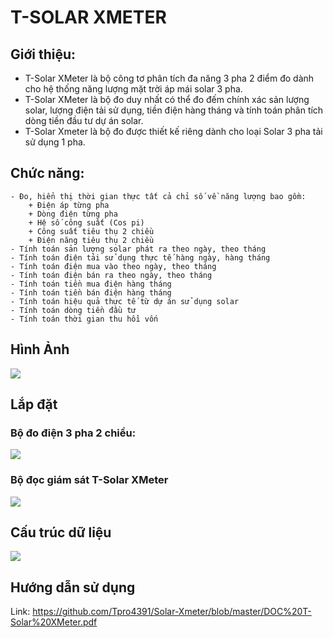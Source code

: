 # T-SOLAR XMETER
## Giới thiệu:
 * T-Solar XMeter là bộ công tơ phân tích đa năng 3 pha 2 điểm đo dành cho hệ thống năng lượng mặt trời áp mái solar 3 pha.
 * T-Solar XMeter là bộ đo duy nhất có thể đo đếm chính xác sản lượng solar, lượng điện tải sử dụng, tiền điện hàng tháng và tính toán phân tích dòng tiền đầu tư dự án solar.
 * T-Solar Xmeter là bộ đo được thiết kế riêng dành cho loại Solar 3 pha tải sử dụng 1 pha.

## Chức năng:
 	- Đo, hiển thị thời gian thực tất cả chỉ số về năng lượng bao gồm:
 		+ Điện áp từng pha
 		+ Dòng điện từng pha
 		+ Hệ số công suất (Cos pi)
 		+ Công suất tiêu thụ 2 chiều
 		+ Điện năng tiêu thụ 2 chiều
 	- Tính toán sản lượng solar phát ra theo ngày, theo tháng
 	- Tính toán điện tải sử dụng thực tế hàng ngày, hàng tháng
 	- Tính toán điện mua vào theo ngày, theo tháng
 	- Tính toán điện bán ra theo ngày, theo tháng
 	- Tính toán tiền mua điện hàng tháng
 	- Tính toán tiền bán điện hàng tháng
 	- Tính toán hiệu quả thực tế từ dự án sử dụng solar
 	- Tính toán dòng tiền đầu tư
 	- Tính toán thời gian thu hồi vốn

## Hình Ảnh

<img src="https://github.com/Tpro4391/Solar-Xmeter/blob/master/anh/thiet-bi.png">

## Lắp đặt
### Bộ đo điện 3 pha 2 chiều:

<img src="https://github.com/Tpro4391/Solar-Xmeter/blob/master/anh/dong-ho-3-pha.jpg">

### Bộ đọc giám sát T-Solar XMeter

<img src="https://github.com/Tpro4391/Solar-Xmeter/blob/master/anh/ket-noi.png">

## Cấu trúc dữ liệu

<img src="https://github.com/Tpro4391/Solar-Xmeter/blob/master/anh/Data-map.png">

## Hướng dẫn sử dụng
 Link: https://github.com/Tpro4391/Solar-Xmeter/blob/master/DOC%20T-Solar%20XMeter.pdf